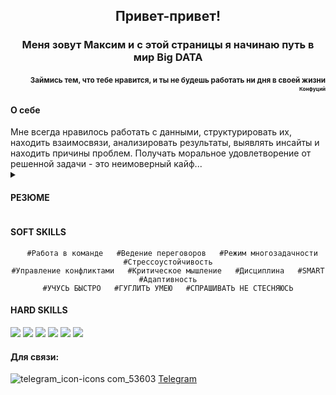 <h2 align="center">Привет-привет!</a></h2>
<h3 align="center">Меня зовут Максим и с этой страницы я начинаю путь в мир Big DATA</h3>
<h4 align="right"><sub>Займись тем, что тебе нравится, 
и ты не будешь работать ни дня в своей жизни<sub><br>
<sub>Конфуций<sub></h4>
<h4 align="left">О себе</h4>
Мне всегда нравилось работать с данными, структурировать их, находить взаимосвязи, анализировать результаты, выявлять инсайты и находить причины проблем. Получать моральное удовлетворение от решенной задачи - это неимоверный кайф...

<details>
 <summary><h4>РЕЗЮМЕ</h4></summary
 
#<a href="" target="_blank">Открыть</a>
<a href="https://github.com/fobos-mk/fobos-mk/raw/main/ResumeShitilov.pdf">Скачать.pdf</a>
 </details>

<h4 align="left">SOFT SKILLS</h4>
<div align="center"> <pre><code class="language-c">  #Работа в команде   #Ведение переговоров   #Режим многозадачности   #Стрессоустойчивость
#Управление конфликтами   #Критическое мышление   #Дисциплина   #SMART   #Адаптивность
#УЧУСЬ БЫСТРО   #ГУГЛИТЬ УМЕЮ   #СПРАШИВАТЬ НЕ СТЕСНЯЮСЬ</div></code></pre>

<h4 align="left">HARD SKILLS</h4>
  
![](https://img.shields.io/badge/Google_Data_Studio,_Excel-pivot,_vlookup,_query-4AB197)
![](https://img.shields.io/badge/PostgreSQL-joins,_CTE,_subqueries,_window_functions-4AB197)
![](https://img.shields.io/badge/Python-Pandas,_Seaborn,_Matplotlib,_Pyspark,_NumPy-4AB197)
![](https://img.shields.io/badge/BI-Tableau,_Power_BI-4AB197)
![](https://img.shields.io/badge/AB_test-experimental_control_group,_split_test-4AB197)
![](https://img.shields.io/badge/ML-Linear_Regression,_Decision_Tree-4AB197)

<h4 align="left">Для связи:</h4>

![telegram_icon-icons com_53603](https://user-images.githubusercontent.com/108893866/179564590-89ff20e0-d739-40e7-a12a-2ba0db8a262e.png)
<a href="https://tgrm.github.io/Ma_swq" tatget="_blank">Telegram</a>
